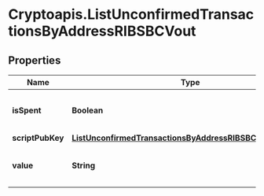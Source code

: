 # Cryptoapis.ListUnconfirmedTransactionsByAddressRIBSBCVout

## Properties

Name | Type | Description | Notes
------------ | ------------- | ------------- | -------------
**isSpent** | **Boolean** | Defines whether the output is spent or not. | 
**scriptPubKey** | [**ListUnconfirmedTransactionsByAddressRIBSBCScriptPubKey**](ListUnconfirmedTransactionsByAddressRIBSBCScriptPubKey.md) |  | 
**value** | **String** | Represents the sent/received amount. | 


